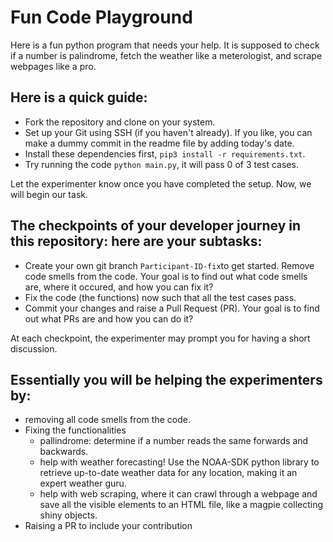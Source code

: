 # Fun Code Playground

Here is a fun python program that needs your help. It is supposed to check if a number is palindrome, fetch the weather like a  meterologist, and scrape webpages like a pro.

## Here is a quick guide:
- Fork the repository and clone on your system.
- Set up your Git using SSH (if you haven't already). If you like, you can make a dummy commit in the readme file by adding today's date.
- Install these dependencies first, `pip3 install -r requirements.txt`.
- Try running the code `python main.py`, it will pass 0 of 3 test cases. 

Let the experimenter know once you have completed the setup. Now, we will begin our task.

## The checkpoints of your developer journey in this repository: here are your subtasks:
- Create your own git branch `Participant-ID-fix`to get started. Remove code smells from the code. Your goal is to find out what code smells are, where it occured, and how you can fix it?
- Fix the code (the functions) now such that all the test cases pass.
- Commit your changes and raise a Pull Request (PR). Your goal is to find out what PRs are and how you can do it?
<!-- - There is merge conflict on one of the branches named `experimenter-help`. Your goal is to find out what merge conflicts are, why it occured here, and how you can fix it? -->

At each checkpoint, the experimenter may prompt you for having a short discussion.

## Essentially you will be helping the experimenters by:
- removing all code smells from the code.
- Fixing the functionalities
  - pallindrome: determine if a number reads the same forwards and backwards.
  - help with weather forecasting! Use the NOAA-SDK python library to retrieve up-to-date weather data for any location, making it an expert weather guru.
  - help with web scraping, where it can crawl through a webpage and save all the visible elements to an HTML file, like a magpie collecting shiny objects.
- Raising a PR to include your contribution
<!-- - Resolving the conflict in 'experimenter-help' so that it is merge ready. -->
